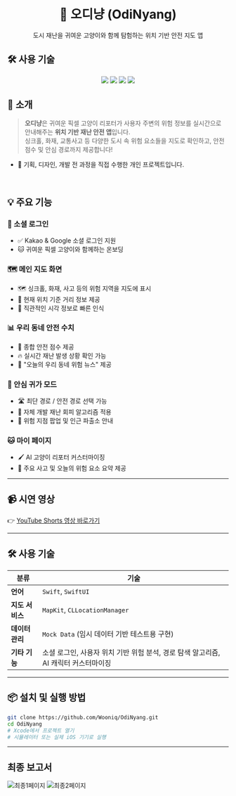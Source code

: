 <h1 align="center">🐾 오디냥 (OdiNyang)</h1>
<p align="center">도시 재난을 귀여운 고양이와 함께 탐험하는 위치 기반 안전 지도 앱</p>

## 🛠️ 사용 기술

<p align="center">

  <!-- Language -->
  <img src="https://img.shields.io/badge/Swift-FA7343?style=for-the-badge&logo=swift&logoColor=white" />
  <img src="https://img.shields.io/badge/SwiftUI-005BBB?style=for-the-badge&logo=swift&logoColor=white" />

  <!-- Platform & SDK -->
  <img src="https://img.shields.io/badge/iOS-000000?style=for-the-badge&logo=apple&logoColor=white" />
  <img src="https://img.shields.io/badge/MapKit-34C759?style=for-the-badge&logo=apple-maps&logoColor=white" />

</p>


## 📱 소개

> **오디냥**은 귀여운 픽셀 고양이 리포터가 사용자 주변의 위험 정보를 실시간으로 안내해주는 **위치 기반 재난 안전 앱**입니다.  
싱크홀, 화재, 교통사고 등 다양한 도시 속 위험 요소들을 지도로 확인하고, 안전 점수 및 안심 경로까지 제공합니다!

- 💬 기획, 디자인, 개발 전 과정을 직접 수행한 개인 프로젝트입니다.

<br>

## 💡 주요 기능

### 🔐 소셜 로그인  
- ✅ Kakao & Google 소셜 로그인 지원  
- 🐱 귀여운 픽셀 고양이와 함께하는 온보딩

### 🗺️ 메인 지도 화면  
- 🗺️ 싱크홀, 화재, 사고 등의 위험 지역을 지도에 표시  
- 📍 현재 위치 기준 거리 정보 제공  
- 👀 직관적인 시각 정보로 빠른 인식

### 📊 우리 동네 안전 수치  
- 💯 종합 안전 점수 제공  
- 🔥 실시간 재난 발생 상황 확인 가능  
- 📰 "오늘의 우리 동네 위험 뉴스" 제공

### 🧭 안심 귀가 모드  
- 🛣️ 최단 경로 / 안전 경로 선택 가능  
- 🧠 자체 개발 재난 회피 알고리즘 적용  
- 🚨 위험 지점 팝업 및 인근 파출소 안내

### 🐱 마이 페이지  
- 🖌️ AI 고양이 리포터 커스터마이징  
- 📢 주요 사고 및 오늘의 위험 요소 요약 제공

---

## 📹 시연 영상

👉 [YouTube Shorts 영상 바로가기](https://youtube.com/shorts/zb_l6lcniAk?feature=share)

---

## 🛠️ 사용 기술

| 분류 | 기술 |
|------|------|
| **언어** | `Swift`, `SwiftUI` |
| **지도 서비스** | `MapKit`, `CLLocationManager` |
| **데이터 관리** | `Mock Data` (임시 데이터 기반 테스트용 구현) |
| **기타 기능** | 소셜 로그인, 사용자 위치 기반 위험 분석, 경로 탐색 알고리즘, AI 캐릭터 커스터마이징 |

---

## 📦 설치 및 실행 방법

```bash
git clone https://github.com/Wooniq/OdiNyang.git
cd OdiNyang
# Xcode에서 프로젝트 열기
# 시뮬레이터 또는 실제 iOS 기기로 실행
```

---

## 최종 보고서

![최종1페이지](https://github.com/user-attachments/assets/abb9dfc4-3a97-4bc3-bdee-4e5d570fbbec)
![최종2페이지](https://github.com/user-attachments/assets/5458482a-d320-4f82-87ac-ca7bcb897200)
